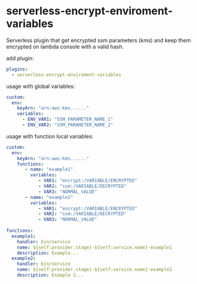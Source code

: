 # serverless-encrypt-enviroment-variables
Serverless plugin that get encrypted ssm parameters (kms) and keep them encrypted on lambda console with a valid hash.

add plugin:

```yaml
plugins:
  - serverless-encrypt-enviroment-variables
``` 

usage with global variables:
```yaml
custom:
  env:
    keyArn: "arn:aws:kms......"
    variables:
      - ENV_VAR1: "SSM_PARAMETER_NAME_1"
      - ENV_VAR2: "SSM_PARAMETER_NAME_2"      
```

usage with function local variables:
```yaml
custom:
  env:
    keyArn: "arn:aws:kms......"
    functions:
       - name: "example1"
         variables:
            - VAR1: "encrypt:/VARIABLE/ENCRYPTED"
            - VAR2: "ssm:/VARIABLE/DECRYPTED"
            - VAR3: "NORMAL_VALUE"
       - name: "example2"
         variables:
            - VAR1: "encrypt:/VARIABLE/ENCRYPTED"
            - VAR2: "ssm:/VARIABLE/DECRYPTED"
            - VAR3: "NORMAL_VALUE"
              
functions:
  example1:
    handler: bin/service
    name: ${self:provider.stage}-${self:service.name}-example1
    description: Example...
  example2:
    handler: bin/service
    name: ${self:provider.stage}-${self:service.name}-example2
    description: Example 2...         
```
